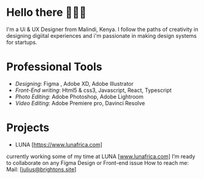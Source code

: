 # Hello there 🙋🏾‍♂️

I'm a Ui & UX Designer from Malindi, Kenya. I follow the paths of creativity in designing digiital experiences and i'm passionate in making design systems for startups.

# Professional Tools
- *Designing*: Figma , Adobe XD, Adobe Illustrator
- *Front-End writing*: Html5 & css3, Javascript, React, Typescript
- *Photo Editing*: Adobe Photoshop, Adobe Lightroom
- *Video Editing*: Adobe Premiere pro, Davinci Resolve

# Projects
- LUNA  [https://www.lunafrica.com]


currently working some of my time at LUNA [www.lunafrica.com]
I’m ready to collaborate on any Figma Design or Front-end issue
How to reach me: Mail: [julius@brightons.site]
